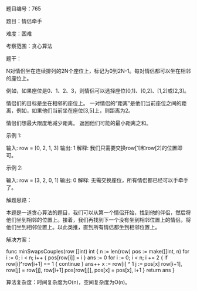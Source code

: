 题目编号：765

题目：情侣牵手

难度：困难

考察范围：贪心算法

题干：

N对情侣坐在连续排列的2N个座位上，标记为0到2N-1。每对情侣都可以坐在相邻的座位上。 

例如，如果座位是0、1、2、3，则情侣可以选择座位[0,1]、[0,2]、[1,2]或[2,3]。 

情侣们的目标是坐在相邻的座位上。 一对情侣的“距离”是他们当前座位之间的距离，例如，如果他们当前坐在座位[3,5]上，则距离为2。 

情侣们想最大限度地减少距离。 返回他们可能的最小距离之和。

示例 1:

输入: row = [0, 2, 1, 3]
输出: 1
解释: 我们只需要交换row[1]和row[2]的位置即可。

示例 2:

输入: row = [3, 2, 0, 1]
输出: 0
解释: 无需交换座位，所有情侣都已经可以手牵手了。

解题思路：

本题是一道贪心算法的题目，我们可以从第一个情侣开始，找到他的伴侣，然后将他们坐到相邻的位置上。接着，我们再找到下一个没有坐到相邻位置上的情侣，将他们坐到相邻位置上。以此类推，直到所有情侣都坐到相邻位置上。

解决方案：

func minSwapsCouples(row []int) int {
    n := len(row)
    pos := make([]int, n)
    for i := 0; i < n; i++ {
        pos[row[i]] = i
    }
    ans := 0
    for i := 0; i < n; i += 2 {
        if row[i]^row[i+1] == 1 {
            continue
        }
        ans++
        x := row[i] ^ 1
        j := pos[x]
        row[i+1], row[j] = row[j], row[i+1]
        pos[row[j]], pos[x] = pos[x], i+1
    }
    return ans
}

算法复杂度：时间复杂度为O(n)，空间复杂度为O(n)。